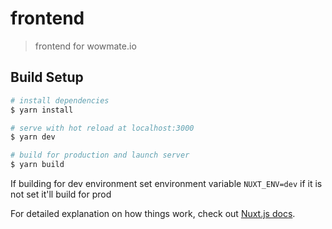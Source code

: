 # frontend

> frontend for wowmate.io

## Build Setup

```bash
# install dependencies
$ yarn install

# serve with hot reload at localhost:3000
$ yarn dev

# build for production and launch server
$ yarn build
```
If building for dev environment set environment 
variable `NUXT_ENV=dev` if it is not set it'll build for prod

For detailed explanation on how things work, check out [Nuxt.js docs](https://nuxtjs.org).
